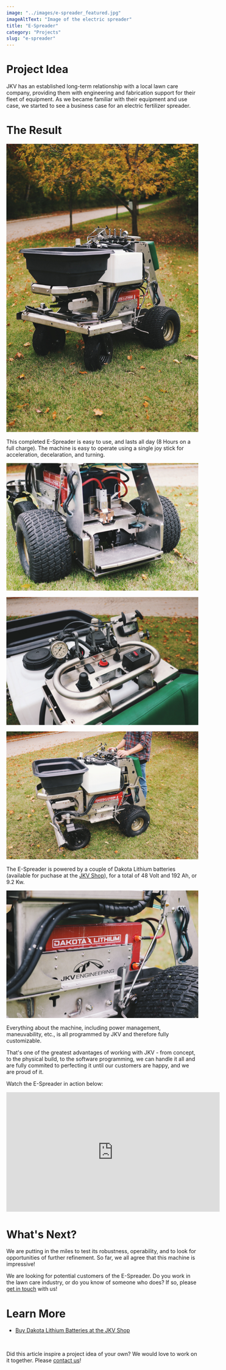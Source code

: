 ```yaml
---
image: "../images/e-spreader_featured.jpg"
imageAltText: "Image of the electric spreader"
title: "E-Spreader"
category: "Projects"
slug: "e-spreader"
---
```


# Project Idea

JKV has an established long-term relationship with a local lawn care company, providing them with engineering and fabrication support for their fleet of equipment. As we became familiar with their equipment and use case, we started to see a business case for an electric fertilizer spreader.

# The Result

![The E-Spreader](../images/e-spreader_1.jpg)

This completed E-Spreader is easy to use, and lasts all day (8 Hours on a full charge). The machine is easy to operate using a single joy stick for acceleration, decelaration, and turning. 

![A view of the platform. You can see the battery disconnect, as well as the two motors powering the machine.](../images/e-spreader_3.jpg)

![The controls](../images/e-spreader_4.jpg)

![A photo of the E-Spreader with a driver](../images/e-spreader_5.jpg)

The E-Spreader is powered by a couple of Dakota Lithium batteries (available for puchase at the [JKV Shop](https://shop.jkvengineering.com)), for a total of 48 Volt and 192 Ah, or 9.2 Kw.

![Dakota Lithium Battery powering the E-Spreader](../images/e-spreader_2.jpg)

Everything about the machine, including power management, maneuvability, etc., is all programmed by JKV and therefore fully customizable. 

That's one of the greatest advantages of working with JKV - from concept, to the physical build, to the software programming, we can handle it all and are fully commited to perfecting it until our customers are happy, and we are proud of it. 

Watch the E-Spreader in action below:

<iframe src="https://www.facebook.com/plugins/video.php?height=314&href=https%3A%2F%2Fwww.facebook.com%2FJKVEngineering%2Fvideos%2F1345777123001226%2F&show_text=false&width=560&t=0" width="560" height="314" style="border:none;overflow:hidden" scrolling="no" frameborder="0" allowfullscreen="true" allow="autoplay; clipboard-write; encrypted-media; picture-in-picture; web-share" allowFullScreen="true"></iframe>

# What's Next?

We are putting in the miles to test its robustness, operability, and to look for opportunities of further refinement. So far, we all agree that this machine is impressive!

We are looking for potential customers of the E-Spreader. Do you work in the lawn care industry, or do you know of someone who does? If so, please [get in touch](/contact) with us!

# Learn More

* [Buy Dakota Lithium Batteries at the JKV Shop](https://shop.jkvengineering.com)

<br/>

Did this article inspire a project idea of your own? We would love to work on it together. Please [contact us](/contact)!